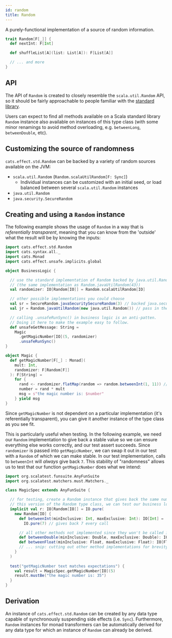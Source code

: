```yaml
---
id: random
title: Random
---
```


A purely-functional implementation of a source of random information.

```scala
trait Random[F[_]] {
  def nextInt: F[Int]

  def shuffleList[A](list: List[A]): F[List[A]]

  // ... and more
}
```

## API

The API of `Random` is created to closely resemble the `scala.util.Random` API,
so it should be fairly approachable to people familiar with the
[standard library](https://www.scala-lang.org/api/2.13.6/scala/util/Random.html).

Users can expect to find all methods available on a Scala standard library
`Random` instance also available on instances of this type class (with some
minor renamings to avoid method overloading, e.g. `betweenLong`,
`betweenDouble`, etc).

## Customizing the source of randomness

`cats.effect.std.Random` can be backed by a variety of random sources available
on the JVM:
  - `scala.util.Random` (`Random.scalaUtilRandom[F: Sync]`)
    - Individual instances can be customized with an initial seed, or load
      balanced between several `scala.util.Random` instances
  - `java.util.Random`
  - `java.security.SecureRandom`

## Creating and using a `Random` instance

The following example shows the usage of `Random` in a way that is *referentially transparent*, meaning that you can know from the 'outside' what the result will be by knowing the inputs:
```scala mdoc:silent
import cats.effect.std.Random
import cats.syntax.all._
import cats.Monad
import cats.effect.unsafe.implicits.global

object BusinessLogic {

  // use the standard implementation of Random backed by java.util.Random()
  // (the same implementation as Random.javaUtilRandom(43))
  val randomizer: IO[Random[IO]] = Random.scalaUtilRandom[IO]

  // other possible implementations you could choose
  val sr = SecureRandom.javaSecuritySecureRandom(3) // backed java.security.SecureRandom()
  val jr = Random.javaUtilRandom(new java.util.Random()) // pass in the backing randomizer

  // calling .unsafeRunSync() in business logic is an anti-patten. 
  // Doing it here to make the example easy to follow.
  def unsafeGetMessage: String =
    Magic
      .getMagicNumber[IO](5, randomizer)
      .unsafeRunSync()
}

object Magic {
  def getMagicNumber[F[_] : Monad](
    mult: Int,
    randomizer: F[Random[F]]
  ): F[String] =
    for {
      rand <- randomizer.flatMap(random => random.betweenInt(1, 11)) // 11 is excluded
      number = rand * mult
      msg = s"the magic number is: $number"
    } yield msg
}
```

Since `getMagicNumber` is not dependent on a particular implementation (it's referentially transparent), you can give it another instance of the type class as you see fit.

This is particularly useful when testing. In the following example, we need our `Random` implementation to give back a stable value so we can ensure everything else works correctly, and our test assert succeeds. Since `randomizer` is passed into `getMagicNumber`, we can swap it out in our test with a `Random` of which we can make stable. In our test implementation, calls to `betweenInt` will *always* give back `7`. This stability of "randomness" allows us to test that our function `getMagicNumber` does what we intend:

```scala mdoc:silent
import org.scalatest.funsuite.AnyFunSuite
import org.scalatest.matchers.must.Matchers._

class MagicSpec extends AnyFunSuite {

  // for testing, create a Random instance that gives back the same number every time. With
  // this version of the Random type class, we can test our business logic works as intended.
  implicit val r: IO[Random[IO]] = IO.pure(
    new Random[IO] {
      def betweenInt(minInclusive: Int, maxExclusive: Int): IO[Int] =
        IO.pure(7) // gives back 7 every call

      // all other methods not implemented since they won't be called in our test
      def betweenDouble(minInclusive: Double, maxExclusive: Double): IO[Double] = ???
      def betweenFloat(minInclusive: Float, maxExclusive: Float): IO[Float] = ???
      // ... snip: cutting out other method implementations for brevity
    }
  )
    
  test("getMagicNumber text matches expectations") {
    val result = MagicSpec.getMagicNumber[IO](5)
    result.mustBe("the magic number is: 35")
  }
}
```

## Derivation

An instance of `cats.effect.std.Random` can be created by any data type
capable of synchronously suspending side effects (i.e. `Sync`). Furthermore,
`Random` instances for monad transformers can be automatically derived for any
data type for which an instance of `Random` can already be derived.
